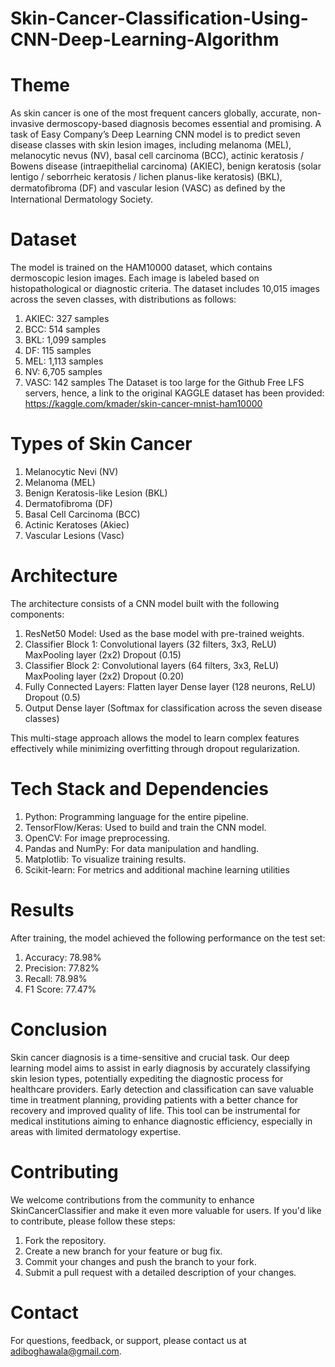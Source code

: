 # Skin-Cancer-Classification-Using-CNN-Deep-Learning-Algorithm

# Theme
As skin cancer is one of the most frequent cancers globally, accurate, non-invasive dermoscopy-based diagnosis becomes essential and promising. A task of Easy Company’s Deep Learning CNN model is to predict seven disease classes with skin lesion images, including melanoma (MEL), melanocytic nevus (NV), basal cell carcinoma (BCC), actinic keratosis / Bowens disease (intraepithelial carcinoma) (AKIEC), benign keratosis (solar lentigo / seborrheic keratosis / lichen planus-like keratosis) (BKL), dermatoﬁbroma (DF) and vascular lesion (VASC) as deﬁned by the International Dermatology Society.

# Dataset
The model is trained on the HAM10000 dataset, which contains dermoscopic lesion images. Each image is labeled based on histopathological or diagnostic criteria. The dataset includes 10,015 images across the seven classes, with distributions as follows:
1. AKIEC: 327 samples
2. BCC: 514 samples
3. BKL: 1,099 samples
4. DF: 115 samples
5. MEL: 1,113 samples
6. NV: 6,705 samples
7. VASC: 142 samples
The Dataset is too large for the Github Free LFS servers, hence, a link to the original KAGGLE dataset has been provided:
https://kaggle.com/kmader/skin-cancer-mnist-ham10000

# Types of Skin Cancer
1. Melanocytic Nevi (NV)
2. Melanoma (MEL)
3. Benign Keratosis-like Lesion (BKL)
4. Dermatofibroma (DF)
5. Basal Cell Carcinoma (BCC)
6. Actinic Keratoses (Akiec)
7. Vascular Lesions (Vasc)

# Architecture
The architecture consists of a CNN model built with the following components:

1. ResNet50 Model: Used as the base model with pre-trained weights.
2. Classifier Block 1:
    Convolutional layers (32 filters, 3x3, ReLU)
    MaxPooling layer (2x2)
    Dropout (0.15)
3. Classifier Block 2:
    Convolutional layers (64 filters, 3x3, ReLU)
    MaxPooling layer (2x2)
    Dropout (0.20)
4. Fully Connected Layers:
    Flatten layer
    Dense layer (128 neurons, ReLU)
    Dropout (0.5)
5. Output Dense layer (Softmax for classification across the seven disease classes)

This multi-stage approach allows the model to learn complex features effectively while minimizing overfitting through dropout regularization.

# Tech Stack and Dependencies
1. Python: Programming language for the entire pipeline.
2. TensorFlow/Keras: Used to build and train the CNN model.
3. OpenCV: For image preprocessing.
4. Pandas and NumPy: For data manipulation and handling.
5. Matplotlib: To visualize training results.
6. Scikit-learn: For metrics and additional machine learning utilities

# Results
After training, the model achieved the following performance on the test set:

1. Accuracy: 78.98%
2. Precision: 77.82%
3. Recall: 78.98%
4. F1 Score: 77.47%

# Conclusion
Skin cancer diagnosis is a time-sensitive and crucial task. Our deep learning model aims to assist in early diagnosis by accurately classifying skin lesion types, potentially expediting the diagnostic process for healthcare providers. Early detection and classification can save valuable time in treatment planning, providing patients with a better chance for recovery and improved quality of life. This tool can be instrumental for medical institutions aiming to enhance diagnostic efficiency, especially in areas with limited dermatology expertise.

# Contributing
We welcome contributions from the community to enhance SkinCancerClassifier and make it even more valuable for users. If you'd like to contribute, please follow these steps:

1. Fork the repository.
2. Create a new branch for your feature or bug fix.
3. Commit your changes and push the branch to your fork.
4. Submit a pull request with a detailed description of your changes.


# Contact
For questions, feedback, or support, please contact us at adiboghawala@gmail.com.
